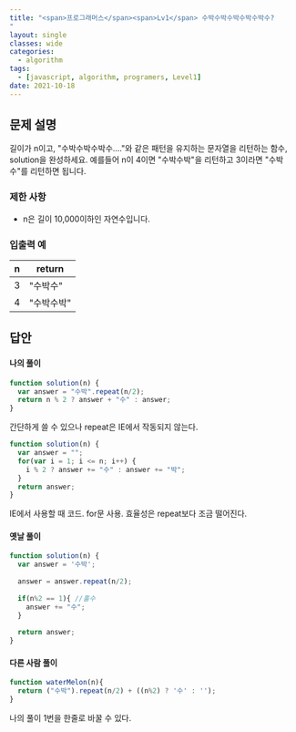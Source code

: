 ```yaml
---
title: "<span>프로그래머스</span><span>Lv1</span> 수박수박수박수박수박수?
"
layout: single
classes: wide
categories:
  - algorithm
tags:
  - [javascript, algorithm, programers, Level1]
date: 2021-10-18
---
```


## 문제 설명
길이가 n이고, "수박수박수박수...."와 같은 패턴을 유지하는 문자열을 리턴하는 함수, solution을 완성하세요. 예를들어 n이 4이면 "수박수박"을 리턴하고 3이라면 "수박수"를 리턴하면 됩니다.

### 제한 사항
* n은 길이 10,000이하인 자연수입니다.

### 입출력 예

|n|return|
|-|-|
|3|"수박수"|
|4|"수박수박"|

## 답안
#### 나의 풀이
```javascript
function solution(n) {    
  var answer = "수박".repeat(n/2);
  return n % 2 ? answer + "수" : answer;
}
```
간단하게 쓸 수 있으나 repeat은 IE에서 작동되지 않는다.
```javascript
function solution(n) {
  var answer = "";
  for(var i = 1; i <= n; i++) {
    i % 2 ? answer += "수" : answer += "박";
  }
  return answer;
}
```
IE에서 사용할 때 코드. for문 사용.
효율성은 repeat보다 조금 떨어진다.

#### 옛날 풀이
```javascript
function solution(n) {
  var answer = '수박';
  
  answer = answer.repeat(n/2);
  
  if(n%2 == 1){ //홀수
    answer += "수";
  }
  
  return answer;
}
```

#### 다른 사람 풀이
```javascript
function waterMelon(n){
  return ("수박").repeat(n/2) + ((n%2) ? '수' : '');
}
```
나의 풀이 1번을 한줄로 바꿀 수 있다.